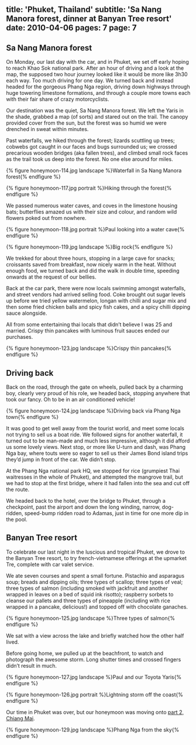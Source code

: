 title: 'Phuket, Thailand'
subtitle: 'Sa Nang Manora forest, dinner at Banyan Tree resort'
date: 2010-04-06
pages: 7
page: 7
---

## Sa Nang Manora forest

On Monday, our last day with the car, and in Phuket, we set off early hoping to reach Khao Sok national park. After an hour of driving and a look at the map, the supposed two hour journey looked like it would be more like 3h30 each way. Too much driving for one day. We turned back and instead headed for the gorgeous Phang Nga region, driving down highways through huge towering limestone formations, and through a couple more towns each with their fair share of crazy motorcyclists.

Our destination was the quiet, Sa Nang Manora forest. We left the Yaris in the shade, grabbed a map (of sorts) and stared out on the trail. The canopy provided cover from the sun, but the forest was so humid we were drenched in sweat within minutes.

Past waterfalls, we hiked through the forest; lizards scuttling up trees; cobwebs got caught in our faces and bugs surrounded us; we crossed precarious wooden bridges (aka fallen trees), and climbed small rock faces as the trail took us deep into the forest. No one else around for miles.

{% figure honeymoon-114.jpg landscape %}Waterfall in Sa Nang Manora forest{% endfigure %}

{% figure honeymoon-117.jpg portrait %}Hiking through the forest{% endfigure %}

We passed numerous water caves, and coves in the limestone housing  bats; butterflies amazed us with their size and colour, and random wild flowers poked out from nowhere.

{% figure honeymoon-118.jpg portrait %}Paul looking into a water cave{% endfigure %}

{% figure honeymoon-119.jpg landscape %}Big rock{% endfigure %}

We trekked for about three hours, stopping in a large cave for snacks; croissants saved from breakfast, now nicely warm in the heat. Without enough food, we turned back and did the walk in double time, speeding onwards at the request of our bellies.

Back at the car park, there were now locals swimming amongst waterfalls, and street vendors had arrived selling food. Coke brought out sugar levels up before we tried yellow watermelon, longan with chilli and sugar mix and then some fried chicken balls and spicy fish cakes, and a spicy chilli dipping sauce alongside.

All from some entertaining thai locals that didn’t believe I was 25 and married. Crispy thin pancakes with luminous fruit sauces ended our purchases.

{% figure honeymoon-123.jpg landscape %}Crispy thin pancakes{% endfigure %}

## Driving back

Back on the road, through the gate on wheels, pulled back by a charming boy, clearly very proud of his role, we headed back, stopping anywhere that took our fancy. Oh to be in an air conditioned vehicle!

{% figure honeymoon-124.jpg landscape %}Driving back via Phang Nga town{% endfigure %}

It was good to get well away from the tourist world, and meet some locals not trying to sell us a boat ride. We followed signs for another waterfall, it turned out to be man-made and much less impressive, although it did afford us some lovely views. Next stop, or more like U-turn and dash, was Phang Nga bay, where touts were so eager to sell us their James Bond island trips they’d jump in front of the car. We didn’t stop.

At the Phang Nga national park HQ, we stopped for rice (grumpiest Thai waitresses in the whole of Phuket), and attempted the mangrove trail, but we had to stop at the first bridge, where it had fallen into the sea and cut off the route.

We headed back to the hotel, over the bridge to Phuket, through a checkpoint, past the airport and down the long winding, narrow, dog-ridden, speed-bump ridden road to Adamas, just in time for one more dip in the pool.

## Banyan Tree resort

To celebrate our last night in the luscious and tropical Phuket, we drove to the Banyan Tree resort, to try french-vietnamese offerings at the upmarket Tre, complete with car valet service.

We ate seven courses and spent a small fortune. Pistachio and asparagus soup; breads and dipping oils; three types of scallop; three types of veal; three types of salmon (including smoked with jackfruit and another wrapped in leaves on a bed of squid ink risotto); raspberry sorbets to cleanse our pallets and three types of pineapple (including with rice wrapped in a pancake, delicious!) and topped off with chocolate ganaches.

{% figure honeymoon-125.jpg landscape %}Three types of salmon{% endfigure %}

We sat with a view across the lake and briefly watched how the other half lived.

Before going home, we pulled up at the beachfront, to watch and photograph the awesome storm. Long shutter times and crossed fingers didn’t result in much.

{% figure honeymoon-127.jpg landscape %}Paul and our Toyota Yaris{% endfigure %}

{% figure honeymoon-126.jpg portrait %}Lightning storm off the coast{% endfigure %}

Our time in Phuket was over, but our honeymoon was moving onto [part 2, Chiang Mai](/2010/06/honeymoon-part-2-chiang-mai-thailand/).

{% figure honeymoon-129.jpg landscape %}Phang Nga from the sky{% endfigure %}
